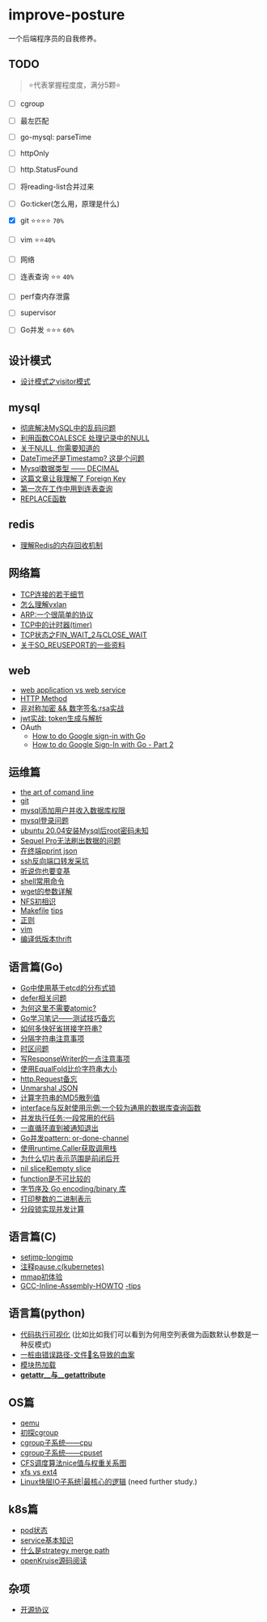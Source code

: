 # improve-posture

一个后端程序员的自我修养。

## TODO
> ⭐️代表掌握程度度，满分5颗⭐️
- [ ] cgroup
- [ ] 最左匹配
- [ ] go-mysql: parseTime
- [ ] httpOnly
- [ ] http.StatusFound
- [ ] 将reading-list合并过来
- [ ] Go:ticker(怎么用，原理是什么)
- [x] git ⭐️⭐️⭐️⭐️ `70%`
- [ ] vim ⭐️⭐️`40%`
- [ ] 网络
- [ ] 连表查询 ⭐️⭐️ `40%`
- [ ] perf查内存泄露
- [ ] supervisor
- [ ] Go并发 ⭐️⭐️⭐️ `60%`


## 设计模式

- [设计模式之visitor模式](./visitor)

## mysql

- [彻底解决MySQL中的乱码问题](https://mp.weixin.qq.com/s/58Y11c8cLN1uDfHn_6lyAg)
- [利用函数COALESCE 处理记录中的NULL](./mysql/coalesce.md)
- [关于NULL, 你需要知道的](./mysql/null.md)
- [DateTime还是Timestamp? 这是个问题](./mysql/time.md)
- [Mysql数据类型 —— DECIMAL](https://www.mysqltutorial.org/mysql-decimal/)
- [这篇文章让我理解了 Foreign Key](https://www.mysqltutorial.org/mysql-foreign-key/)
- [第一次在工作中用到连表查询](./mysql/join.md)
- [REPLACE函数](https://www.mysqltutorial.org/mysql-string-replace-function.aspx)

## redis


- [理解Redis的内存回收机制](https://juejin.im/post/5d107ad851882576df7fba9e?utm_source=weibo&utm_campaign=user)


## 网络篇

- [TCP连接的若干细节](./tcp/README.md)
- [怎么理解vxlan](./network/vxlan.md)
- [ARP:一个很简单的协议](./network/arp.md)
- [TCP中的计时器(timer)](./network/tcp-timer.md)
- [TCP状态之FIN_WAIT_2与CLOSE_WAIT](./network/tcp-close_wait.md)
- [关于SO_REUSEPORT的一些资料](./network/tcp-reuse-port.md)


## web

- [web application vs web service](./web/app-service.md)
- [HTTP Method](./web/http.md)
- [非对称加密 && 数字签名:rsa实战](./go/crypto/rsa.go)
- [jwt实战: token生成与解析](./jwt/README.md)
- OAuth
    - [How to do Google sign-in with Go](https://skarlso.github.io/2016/06/12/google-signin-with-go/)
    - [How to do Google Sign-In with Go - Part 2](https://skarlso.github.io/2016/11/02/google-signin-with-go-part2/)


## 运维篇

- [the art of comand line](https://github.com/jlevy/the-art-of-command-line)
- [git](./shell/git.md)
- [mysql添加用户并收入数据库权限](./mysql/user/README.md)
- [mysql登录问题](./mysql/login/README.md)
- [ubuntu 20.04安装Mysql后root密码未知](./mysql/passwd.md)
- [Sequel Pro无法刷出数据的问题](./tools/sequelpro.md)
- [在终端pprint json](./tools/json/print.md)
- [ssh反向端口转发采坑](./tools/ssh.md)
- [听说你也要变基](./tools/rebase.md)
- [shell常用命令](./shell/shell.md)
- [wget的参数详解](./shell/wget.md)
- [NFS初相识](./nfs/the-begining.md)
- [Makefile](https://seisman.github.io/how-to-write-makefile/index.html) [tips](./shell/make.md)
- [正则](./shell/regex.md) 
- [vim](./shell/vim.md)
- [编译低版本thrift](./tools/thrift.md)

## 语言篇(Go)

- [Go中使用基于etcd的分布式锁](./go/distributed/locks.go)
- [defer相关问题](./go/defer/README.md)
- [为何这里不需要atomic?](./go/atomic/READEME.md)
- [Go学习笔记——测试技巧备忘](./go/testing/README.md)
- [如何多快好省拼接字符串?](./go/strings/README.md)
- [分隔字符串注意事项](./go/strings/split.md)
- [时区问题](./go/time/README.md)
- [写ResponseWriter的一点注意事项](./go/http/README.md)
- [使用EqualFold比价字符串大小](./go/strings/equalfold.md)
- [http.Request备忘](./go/http/request.md)
- [Unmarshal JSON](./go/json/unmarshal.md)
- [计算字符串的MD5散列值](./go/crypto/md5.md)
- [interface与反射使用示例:一个较为通用的数据库查询函数](./go/reflect/mysql.go)
- [并发执行任务:一段常用的代码](./go/concurrency/parralize.go)
- [一直循环直到被通知退出](./go/concurrency/for-select.md)
- [Go并发pattern: or-done-channel](./go/concurrency/or-done.md)
- [使用runtime.Caller获取调用栈](./go/stack.md)
- [为什么切片表示范围是前闭后开](https://www.cs.utexas.edu/users/EWD/transcriptions/EWD08xx/EWD831.html)
- [nil slice和empty slice](./go/slice.go)
- [function是不可比较的](./go/compare.md)
- [字节序及 Go encoding/binary 库](https://huangwenwei.com/blogs/endian-and-encoding-binary-package)
- [打印整数的二进制表示](./go/binary_format.go)
- [分段锁实现并发计算](./go/single_flight.md)

## 语言篇(C)

- [setjmp-longjmp](./c/setjmp-longjmp.md)
- [注释pause.c(kubernetes)](./c/pause.c)
- [mmap初体验](./c/mmp.c)
- [GCC-Inline-Assembly-HOWTO](http://www.ibiblio.org/gferg/ldp/GCC-Inline-Assembly-HOWTO.html) [-tips](./shell/gcc.md)

## 语言篇(python)

- [代码执行可视化](http://www.pythontutor.com/visualize.html#mode=display) (比如比如我们可以看到为何用空列表做为函数默认参数是一种反模式)
- [一桩由错误路径-文件📃名导致的血案](./python/path.md)
- [模块热加载](./python/reload.md)
- [__getattr__与__getattribute__](https://l1nwatch.gitbook.io/writing_solid_python_code_gitbook/di-6-zhang-nei-bu-ji-zhi#jian-yi-60-qu-bie-getattr-he-getattribute-fang-fa)

## OS篇

- [qemu](./os/qemu.md)
- [初探cgroup](./os/cgroup.md)
- [cgroup子系统——cpu](./os/cgroup-cpu.md)
- [cgroup子系统——cpuset](./os/cgroup-cpuset.md)
- [CFS调度算法nice值与权重关系图](./os/weight-nice.py)
- [xfs vs ext4](https://access.redhat.com/documentation/en-us/red_hat_enterprise_linux/8/html-single/managing_file_systems/index#comparison-of-xfs-and-ext4_assembly_overview-of-available-file-systems)
- [Linux快层IO子系统|最核心的逻辑](https://mp.weixin.qq.com/s/7MyGpP8awUp5QURJb_2KGA) (need further study.)

## k8s篇
- [pod状态](./k8s/pod.md)
- [service基本知识](./k8s/service.md)
- [什么是strategy merge path](./k8s/strategy_merge_patch.md)
- [openKruise源码阅读](./k8s/kruise.md)

## 杂项
- [开源协议](./mis/open-source.md)


